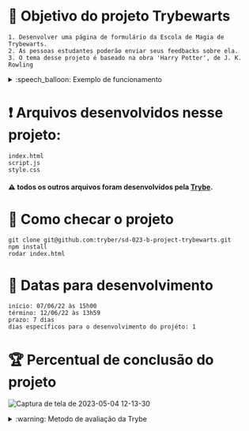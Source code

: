 # :open_book: Objetivo do projeto Trybewarts

```
1. Desenvolver uma página de formulário da Escola de Magia de Trybewarts.
2. As pessoas estudantes poderão enviar seus feedbacks sobre ela.
3. O tema desse projeto é baseado na obra 'Harry Potter', de J. K. Rowling 
```

<details>
  <summary>:speech_balloon: Exemplo de funcionamento</summary>
  
![gif exemplo](https://github.com/tryber/sd-023-b-project-trybewarts/blob/main/formulario.gif)
  
</details>

# :heavy_exclamation_mark: Arquivos desenvolvidos nesse projeto:

```
index.html
script.js
style.css
```

#### :warning: todos os outros arquivos foram desenvolvidos pela [Trybe](https://www.betrybe.com).

# :thinking: Como checar o projeto

```
git clone git@github.com:tryber/sd-023-b-project-trybewarts.git
npm install
rodar index.html
```

# :calendar: Datas para desenvolvimento

```
início: 07/06/22 às 15h00
término: 12/06/22 às 13h59
prazo: 7 dias
dias específicos para o desenvolvimento do projéto: 1
```

# :trophy: Percentual de conclusão do projeto

![Captura de tela de 2023-05-04 12-13-30](https://user-images.githubusercontent.com/104790267/236251678-9bc6d4b0-6efb-48fc-9f4a-4959c2470e93.png)


<details>
  <summary>:warning: Metodo de avaliação da Trybe</summary>
  
##### A escola de programação [Trybe](https://www.betrybe.com) utiliza um sistema de avaliação baseado na conclusão de requisitos em cada projeto, considerando a porcentagem de conclusão, com um mínimo de 80% dos requisitos obrigatórios, em um prazo regular de no máximo 7 dias, tendo dias específicos para o desenvolvimento do projeto que variam de acordo com a complexidade dele.

##### Não alcançando esse patamar mímino, o aluno entra em recuperação, tendo que entregar 90% dos requisitos obrigatórios mais os bonús, em outros 7 dias, caso o aluno falhe novamente ele é mudado de turma para refazer o conteúdo e projeto, caso falhe após mudar de turma, no mesmo conteúdo/projeto, o aluno é removido do curso.
  
</details>
